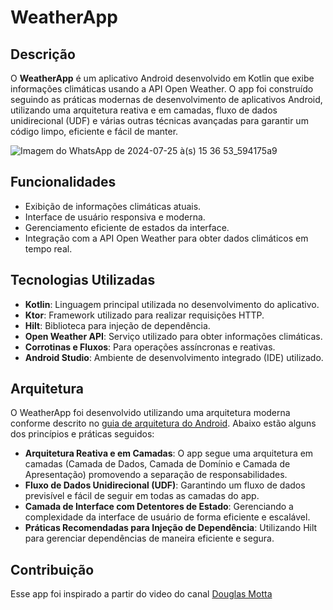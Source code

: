 # WeatherApp

## Descrição

O **WeatherApp** é um aplicativo Android desenvolvido em Kotlin que exibe informações climáticas usando a API Open Weather. O app foi construído seguindo as práticas modernas de desenvolvimento de aplicativos Android, utilizando uma arquitetura reativa e em camadas, fluxo de dados unidirecional (UDF) e várias outras técnicas avançadas para garantir um código limpo, eficiente e fácil de manter.

![Imagem do WhatsApp de 2024-07-25 à(s) 15 36 53_594175a9](https://github.com/user-attachments/assets/49fbc41c-83ae-4ac7-9f8c-2f1bf16ffebf)

## Funcionalidades

- Exibição de informações climáticas atuais.
- Interface de usuário responsiva e moderna.
- Gerenciamento eficiente de estados da interface.
- Integração com a API Open Weather para obter dados climáticos em tempo real.

## Tecnologias Utilizadas

- **Kotlin**: Linguagem principal utilizada no desenvolvimento do aplicativo.
- **Ktor**: Framework utilizado para realizar requisições HTTP.
- **Hilt**: Biblioteca para injeção de dependência.
- **Open Weather API**: Serviço utilizado para obter informações climáticas.
- **Corrotinas e Fluxos**: Para operações assíncronas e reativas.
- **Android Studio**: Ambiente de desenvolvimento integrado (IDE) utilizado.

## Arquitetura

O WeatherApp foi desenvolvido utilizando uma arquitetura moderna conforme descrito no [guia de arquitetura do Android](https://developer.android.com/topic/architecture?hl=pt-br). Abaixo estão alguns dos princípios e práticas seguidos:

- **Arquitetura Reativa e em Camadas**: O app segue uma arquitetura em camadas (Camada de Dados, Camada de Domínio e Camada de Apresentação) promovendo a separação de responsabilidades.
- **Fluxo de Dados Unidirecional (UDF)**: Garantindo um fluxo de dados previsível e fácil de seguir em todas as camadas do app.
- **Camada de Interface com Detentores de Estado**: Gerenciando a complexidade da interface de usuário de forma eficiente e escalável.
- **Práticas Recomendadas para Injeção de Dependência**: Utilizando Hilt para gerenciar dependências de maneira eficiente e segura.

## Contribuição
Esse app foi inspirado a partir do video do canal [Douglas Motta](https://youtu.be/yYB8evI5wj0?si=KtP0scAnFywPG54t)

